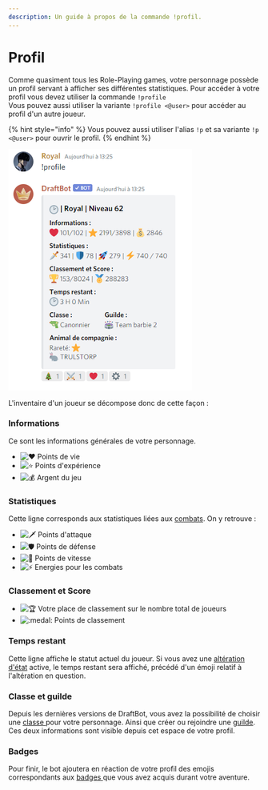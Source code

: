 ```yaml
---
description: Un guide à propos de la commande !profil.
---
```


# Profil

Comme quasiment tous les Role-Playing games, votre personnage possède un profil servant à afficher ses différentes statistiques. Pour accéder à votre profil vous devez utiliser la commande `!profile`  
Vous pouvez aussi utiliser la variante `!profile <@user>` pour accéder au profil d'un autre joueur.

{% hint style="info" %}
Vous pouvez aussi utiliser l'alias `!p` et sa variante `!p <@user>` pour ouvrir le profil.
{% endhint %}

![Profil d&apos;un joueur de Draftbot](../.gitbook/assets/profil-draftbot-energie.png)

L'inventaire d'un joueur se décompose donc de cette façon :

### Informations

Ce sont les informations générales de votre personnage.

* ![:heart:](https://discord.com/assets/0483f2b648dcc986d01385062052ae1c.svg) Points de vie
* ![:star:](https://discord.com/assets/141d49436743034a59dec6bd5618675d.svg) Points d'expérience
* ![:moneybag:](https://discord.com/assets/6c42ea9f3e233d9110e04dcd87db55da.svg) Argent du jeu

### Statistiques

Cette ligne corresponds aux statistiques liées aux [combats](combats.md). On y retrouve :

* ![:dagger:](https://discord.com/assets/47f10f1fb3beec3810f0f37cf4cccd95.svg) Points d'attaque
* ![:shield:](https://discord.com/assets/ad2e4d6e7b90ca6005a5038e22b099cc.svg) Points de défense 
* ![:rocket:](https://discord.com/assets/748ff0e7b2f1f22adecad8463de25945.svg) Points de vitesse
* ![:zap:](https://discord.com/assets/bcca43b1c7aa91d47f62962ce2422ae1.svg) Energies pour les combats

### Classement et Score 

* ![:trophy:](https://discord.com/assets/0a00e865c445d42dfb9f64bedfab8cf8.svg) Votre place de classement sur le nombre total de joueurs
* ![:medal:](https://discord.com/assets/c9b563417a1ff01700edc358b5fc309f.svg) Points de classement

### Temps restant 

Cette ligne affiche le statut actuel du joueur. Si vous avez une [altération d'état](alterations-detat.md) active, le temps restant sera affiché, précédé d'un émoji relatif à l'altération en question.

### Classe et guilde

Depuis les dernières versions de DraftBot, vous avez la possibilité de choisir une [classe ](classes.md)pour votre personnage. Ainsi que créer ou rejoindre une [guilde](guildes.md). Ces deux informations sont visible depuis cet espace de votre profil.

### Badges

Pour finir, le bot ajoutera en réaction de votre profil des emojis correspondants aux [badges ](../notions-avancees/badges.md)que vous avez acquis durant votre aventure.

